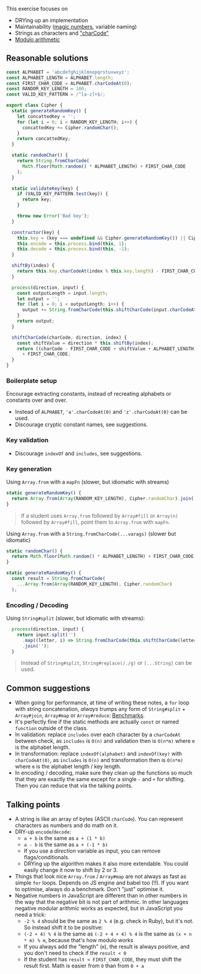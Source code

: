 This exercise focuses on
- DRYing up an implementation
- Maintainability ([magic numbers](https://en.wikipedia.org/wiki/Magic_number_(programming)), variable naming)
- Strings as characters and ["charCode"](https://developer.mozilla.org/en/docs/Web/JavaScript/Reference/Global_Objects/String/charCodeAt)
- [Modulo arithmetic](https://www.khanacademy.org/computing/computer-science/cryptography/modarithmetic/a/what-is-modular-arithmetic)

## Reasonable solutions
```javascript
const ALPHABET = 'abcdefghijklmnopqrstuvwxyz';
const ALPHABET_LENGTH = ALPHABET.length;
const FIRST_CHAR_CODE = ALPHABET.charCodeAt(0);
const RANDOM_KEY_LENGTH = 100;
const VALID_KEY_PATTERN = /^[a-z]+$/;

export class Cipher {
  static generateRandomKey() {
    let concattedKey = '';
    for (let i = 0; i < RANDOM_KEY_LENGTH; i++) {
      concattedKey += Cipher.randomChar();
    }
    return concattedKey;
  }

  static randomChar() {
    return String.fromCharCode(
      Math.floor(Math.random() * ALPHABET_LENGTH) + FIRST_CHAR_CODE
    );
  }

  static validateKey(key) {
    if (VALID_KEY_PATTERN.test(key)) {
      return key;
    }

    throw new Error('Bad key');
  }

  constructor(key) {
    this.key = (key === undefined && Cipher.generateRandomKey()) || Cipher.validateKey(key);
    this.encode = this.process.bind(this, 1);
    this.decode = this.process.bind(this, -1);
  }

  shiftBy(index) {
    return this.key.charCodeAt(index % this.key.length) - FIRST_CHAR_CODE;
  }

  process(direction, input) {
    const outputLength = input.length;
    let output = '';
    for (let i = 0; i < outputLength; i++) {
      output += String.fromCharCode(this.shiftCharCode(input.charCodeAt(i), direction, i));
    }
    return output;
  }

  shiftCharCode(charCode, direction, index) {
    const shiftValue = direction * this.shiftBy(index);
    return ((charCode - FIRST_CHAR_CODE + shiftValue + ALPHABET_LENGTH) % ALPHABET_LENGTH)
      + FIRST_CHAR_CODE;
  }
}
```
### Boilerplate setup
Encourage extracting constants, instead of recreating alphabets or constants over and over.
- Instead of `ALPHABET`, `'a'.charCodeAt(0)` and `'z'.charCodeAt(0)` can be used.
- Discourage cryptic constant names, see suggestions.

### Key validation
- Discourage `indexOf` and `includes`, see suggestions.

### Key generation
Using `Array.from` with a `mapFn` (slower, but idiomatic with streams)
```javascript
static generateRandomKey() {
  return Array.from(Array(RANDOM_KEY_LENGTH), Cipher.randomChar).join('');
}
```
> If a student uses `Array.from` followed by `Array#fill` or `Array(n)` followed by `Array#fill`, point them to `Array.from` with `mapFn`.

Using `Array.from` with a `String.fromCharCode(...varags)` (slower but idiomatic)
```javascript
static randomChar() {
  return Math.floor(Math.random() * ALPHABET_LENGTH) + FIRST_CHAR_CODE);
}

static generateRandomKey() {
  const result = String.fromCharCode(
    ...Array.from(Array(RANDOM_KEY_LENGTH), Cipher.randomChar)
  );
```

### Encoding / Decoding
Using `String#split` (slower, but idiomatic with streams):

```javascript
  process(direction, input) {
    return input.split('')
      .map((letter, i) => String.fromCharCode(this.shiftCharCode(letter.charCodeAt(0), direction, i)))
      .join('');
  }
```
> Instead of `String#split`, `String#replace(/./g)` or `[...String]` can be used.

## Common suggestions
- When going for performance, at time of writing these notes, a `for` loop with string concatenation, _always_ trumps any form of `String#split` + `Array#join`, `Array#map` or `Array#reduce`: [Benchmarks](https://run.perf.zone/view/Random-key-generation-1542819336492).
- It's perfectly fine if the static methods are actually `const` or named `function` outside of the class.
- In validation: replace `includes` over each character by a `charCodeAt` between check, as `includes` is `O(n)` and validation then is `O(n*m)` where `m` is the alphabet length.
- In transformation: replace `indexOf(alphabet)` and `indexOf(key)` with `charCodeAt(0)`, as `includes` is `O(n)` and transformation then is `O(n*m)` where `m` is the alphabet length / key length.
- In encoding / decoding, make sure they clean up the functions so much that they are exactly the same except for a single `-` and `+` for shifting. Then you can reduce that via the talking points.

## Talking points
- A string is like an array of bytes (ASCII `charCode`). You can represent characters as numbers and do math on it.
- DRY-up `encode`/`decode`:
  - `a + b` is the same as `a + (1 * b)`
  - `a - b` is the same as `a + (-1 * b)`
  - If you use a _direction_ variable as input, you can remove flags/conditionals.
  - DRYing up the algorithm makes it also more extendable. You could easily change it now to shift by 2 or 3.
- Things that look nice `Array.from` / `Array#map` are not always as fast as simple `for` loops. Depends on JS engine and babel too (!!). If you want to optimise, always do a benchmark. Don't "just" optimise it.
- Negative numbers in JavaScript are different than in other numbers in the way that the negative bit is not part of arithmic. In other languages negative modular arithmic works as expected, but in JavaScript you need a trick:
  - `-2 % 4` should be the same as `2 % 4` (e.g. check in Ruby), but it's not. So instead shift it to be positive:
  - `(-2 + 4) % 4` is the same as `(-2 + 4 + 4) % 4` is the same as `(x + n * m) % m`, because that's how modulo works
  - If you always add the "length" (`m`), the result is always positive, and you don't need to check if the `result < 0`
  - If the student has `result < FIRST_CHAR_CODE`, they must shift the result first. Math is easier from `0` than from  `0 + a`
